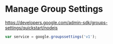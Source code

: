 # Manage Group Settings

https://developers.google.com/admin-sdk/groups-settings/quickstart/nodejs

```javascript
var service = google.groupssettings('v1');
```
